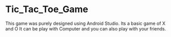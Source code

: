 # Tic_Tac_Toe_Game
This game was purely designed using Android Studio.
Its a basic game of X and O
It can be play with Computer and you can also play with your friends.

